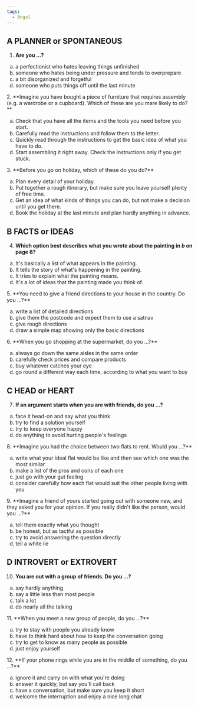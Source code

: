 ```yaml
---
tags:
  - Angol
---
```

## A **PLANNER** or **SPONTANEOUS**
1. **Are you ...?**
<ol style="list-style-type: lower-alpha;">
  <li>a perfectionist who hates leaving things unfinished</li>
  <li>someone who hates being under pressure and tends to overprepare</li>
  <li>a bit disorganized and forgetful</li>
  <li>someone who puts things off until the last minute</li>
</ol>
2. **Imagine you have bought a piece of furniture that requires assembly (e.g. a wardrobe or a cupboard). Which of these are you mare likely to do?**
<ol style="list-style-type: lower-alpha;">
  <li>Check that you have all the items and the tools you need before you start.</li>
  <li>Carefully read the instructions and follow them to the letter.</li>
  <li>Quickly read through the instructions to get the basic idea of what you have to do.</li>
  <li>Start assembling it right away. Check the instructions only if you get stuck.</li>
</ol>
3. **Before you go on holiday, which of these do you do?**
<ol style="list-style-type: lower-alpha;">
  <li>Plan every detail of your holiday.</li>
  <li>Put together a rough itinerary, but make sure you leave yourself plenty of free time.</li>
  <li>Get an idea of what kinds of things you can do, but not make a decision until you get there.</li>
  <li>Book the holiday at the last minute and plan hardly anything in advance.</li>
</ol>

## B **FACTS** or **IDEAS**
4. **Which option best describes what you wrote about the painting in *b* on page 8?**
<ol style="list-style-type: lower-alpha;">
  <li>It's basically a list of what appears in the painting.</li>
  <li>It tells the story of what's happening in the painting.</li>
  <li>It tries to explain what the painting means.</li>
  <li>It's a lot of ideas that the painting made you think of.</li>
</ol>
5. **You need to give a friend directions to your house in the country. Do you ...?**
<ol style="list-style-type: lower-alpha;">
  <li>write a list of detailed directions</li>
  <li>give them the postcode and expect them to use a satnav</li>
  <li>give rough directions</li>
  <li>draw a simple map showing only the basic directions</li>
</ol>
6. **When you go shopping at the supermarket, do you ...?**
<ol style="list-style-type: lower-alpha;">
  <li>always go down the same aisles in the same order</li>
  <li>carefully check prices and compare products</li>
  <li>buy whatever catches your eye</li>
  <li>go round a different way each time, according to what you want to buy</li>
</ol>

## C **HEAD** or **HEART**
7. **If an argument starts when you are with friends, do you ...?**
<ol style="list-style-type: lower-alpha;">
  <li>face it head-on and say what you think</li>
  <li>try to find a solution yourself</li>
  <li>try to keep everyone happy</li>
  <li>do anything to avoid hurting people's feelings</li>
</ol>
8. **Imagine you had the choice between two flats to rent. Would you ...?**
<ol style="list-style-type: lower-alpha;">
  <li>write what your ideal flat would be like and then see which one was the most similar</li>
  <li>make a list of the pros and cons of each one</li>
  <li>just go with your gut feeling</li>
  <li>consider carefully how each flat would suit the other people living with you</li>
</ol>
9. **Imagine a friend of yours started going out with someone new, and they asked you for your opinion. If you really didn't like the person, would you ...?**
<ol style="list-style-type: lower-alpha;">
  <li>tell them exactly what you thought</li>
  <li>be honest, but as tactful as possible</li>
  <li>try to avoid answering the question directly</li>
  <li>tell a white lie</li>
</ol>

## D **INTROVERT** or **EXTROVERT**
10. **You are out with a group of friends. Do you ...?**
<ol style="list-style-type: lower-alpha;">
  <li>say hardly anything</li>
  <li>say a little less than most people</li>
  <li>talk a lot</li>
  <li>do nearly all the talking</li>
</ol>
11. **When you meet a new group of people, do you ...?**
<ol style="list-style-type: lower-alpha;">
  <li>try to stay with people you already know</li>
  <li>have to think hard about how to keep the conversation going</li>
  <li>try to get to know as many people as possible</li>
  <li>just enjoy yourself</li>
</ol>
12. **If your phone rings while you are in the middle of something, do you ...?**
<ol style="list-style-type: lower-alpha;">
  <li>ignore it and carry on with what you're doing</li>
  <li>answer it quickly, but say you'll call back</li>
  <li>have a conversation, but make sure you keep it short</li>
  <li>welcome the interruption and enjoy a nice long chat</li>
</ol>